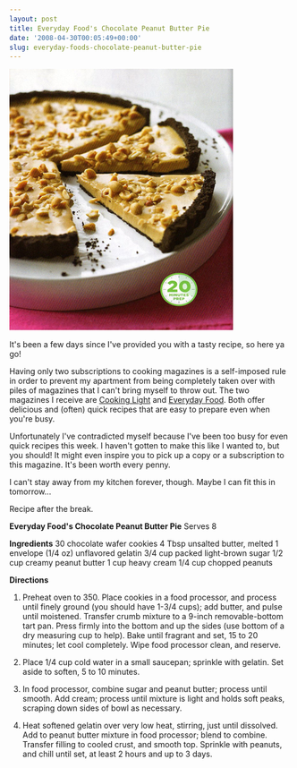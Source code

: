 ```yaml
---
layout: post
title: Everyday Food's Chocolate Peanut Butter Pie
date: '2008-04-30T00:05:49+00:00'
slug: everyday-foods-chocolate-peanut-butter-pie
---
```

<img src='/images/uploads/2008/04/cpb_pie.jpg' alt='Chocolate Peanut Butter Pie' class="yellowborder" />

It's been a few days since I've provided you with a tasty recipe, so here ya go!

Having only two subscriptions to cooking magazines is a self-imposed rule in order to prevent my apartment from being completely taken over with piles of magazines that I can't bring myself to throw out. The two magazines I receive are <a href="http://www.cookinglight.com/cooking/">Cooking Light</a> and <a href="http://www.pbs.org/everydayfood/">Everyday Food</a>. Both offer delicious and (often) quick recipes that are easy to prepare even when you're busy.

Unfortunately I've contradicted myself because I've been too busy for even quick recipes this week. I haven't gotten to make this like I wanted to, but you should! It might even inspire you to pick up a copy or a subscription to this magazine. It's been worth every penny. 

I can't stay away from my kitchen forever, though. Maybe I can fit this in tomorrow...

Recipe after the break.

<!--more-->

<strong>Everyday Food's Chocolate Peanut Butter Pie</strong>
Serves 8

<strong>Ingredients</strong>
30 chocolate wafer cookies
4 Tbsp unsalted butter, melted
1 envelope (1/4 oz) unflavored gelatin
3/4 cup packed light-brown sugar
1/2 cup creamy peanut butter
1 cup heavy cream
1/4 cup chopped peanuts

<strong>Directions</strong>
1. Preheat oven to 350. Place cookies in a food processor, and process until finely ground (you should have 1-3/4 cups); add butter, and pulse until moistened. Transfer crumb mixture to a 9-inch removable-bottom tart pan. Press firmly into the bottom and up the sides (use bottom of a dry measuring cup to help). Bake until fragrant and set, 15 to 20 minutes; let cool completely. Wipe food processor clean, and reserve.

2. Place 1/4 cup cold water in a small saucepan; sprinkle with gelatin. Set aside to soften, 5 to 10 minutes.

3. In food processor, combine sugar and peanut butter; process until smooth. Add cream; process until mixture is light and holds soft peaks, scraping down sides of bowl as necessary.

4. Heat softened gelatin over very low heat, stirring, just until dissolved. Add to peanut butter mixture in food processor; blend to combine. Transfer filling to cooled crust, and smooth top. Sprinkle with peanuts, and chill until set, at least 2 hours and up to 3 days.
